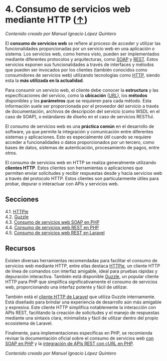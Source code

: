 # 4. Consumo de servicios web mediante HTTP ([↑](../README.md))

_Contenido creado por Manuel Ignacio López Quintero_

El **consumo de servicios web** se refiere al proceso de acceder y utilizar las funcionalidades proporcionadas por un servicio web en una aplicación o sistema. Los servicios web, como hemos visto, pueden ser implementados mediante diferentes protocolos y arquitecturas, como [SOAP](https://en.wikipedia.org/wiki/SOAP) y [REST](https://en.wikipedia.org/wiki/REST). Estos servicios exponen sus funcionalidades a través de interfaces y métodos que pueden ser invocados por los clientes (también conocidos como consumidores de servicios web) utilizando tecnologías como [HTTP](https://en.wikipedia.org/wiki/HTTP), siendo esta la **más utilizada en la actualidad**.

Para consumir un servicio web, el cliente debe conocer la **estructura** y las especificaciones del servicio, como la **ubicación** ([URL](https://en.wikipedia.org/wiki/URL)), los **métodos** disponibles y los **parámetros** que se requieren para cada método. Esta información suele ser proporcionada por el proveedor del servicio a través de documentación, archivos de descripción del servicio (como WSDL en el caso de SOAP), o estándares de diseño en el caso de servicios RESTful.

El consumo de servicios web es una **práctica común** en el desarrollo de software, ya que permite la integración y comunicación entre diferentes sistemas y aplicaciones. Esto es especialmente útil cuando se requiere acceder a funcionalidades o datos proporcionados por un tercero, como bases de datos, sistemas de autenticación, procesamiento de pagos, entre otros.

El consumo de servicios web en HTTP se realiza generalmente utilizando **clientes HTTP**. Estos clientes son herramientas o aplicaciones que permiten enviar solicitudes y recibir respuestas desde y hacia servicios web a través del protocolo HTTP. Estos clientes son particularmente útiles para probar, depurar o interactuar con APIs y servicios web.

## Secciones

4.1. [HTTPie](4.1.md)<br />
4.2. [Guzzle](4.2.md)<br />
4.3. [Consumo de servicios web SOAP en PHP](4.3.md)<br />
4.4. [Consumo de servicios web REST en PHP](4.4.md)<br />
4.5. [Consumo de servicios web REST en Laravel](4.5.md)

## Recursos

Existen diversas herramientas recomendadas para facilitar el consumo de servicios web mediante HTTP, entre ellas destaca [HTTPie](https://httpie.io), un cliente HTTP de línea de comandos con interfaz amigable, ideal para pruebas rápidas y depuración interactiva. También está disponible [Guzzle](https://docs.guzzlephp.org), un popular cliente HTTP para PHP que simplifica significativamente el consumo de servicios web, proporcionando una interfaz potente y fácil de utilizar.

También está el [cliente HTTP de Laravel](https://laravel.com/docs/http-client) que utiliza Guzzle internamente. Está diseñado para brindar una experiencia de desarrollo aún más amigable y expresiva. Este cliente HTTP simplifica notablemente la interacción con APIs REST, facilitando la creación de solicitudes y el manejo de respuestas mediante una sintaxis clara, minimalista y fácil de utilizar dentro del propio ecosistema de Laravel.

Finalmente, para implementaciones específicas en PHP, se recomienda revisar la documentación oficial sobre el consumo de servicios web [con SOAP en PHP](https://www.php.net/manual/es/book.soap.php) y la [integración de APIs REST con cURL en PHP](https://www.php.net/manual/es/book.curl.php).

_Contenido creado por Manuel Ignacio López Quintero_
